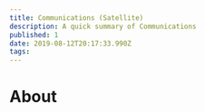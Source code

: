 ```yaml
---
title: Communications (Satellite)
description: A quick summary of Communications
published: 1
date: 2019-08-12T20:17:33.990Z
tags: 
---
```


# About